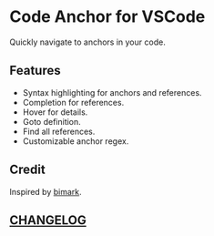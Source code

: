 # Code Anchor for VSCode

Quickly navigate to anchors in your code.

## Features

- Syntax highlighting for anchors and references.
- Completion for references.
- Hover for details.
- Goto definition.
- Find all references.
- Customizable anchor regex.

## Credit

Inspired by [bimark](https://github.com/DiscreteTom/bimark).

## [CHANGELOG](./CHANGELOG.md)
